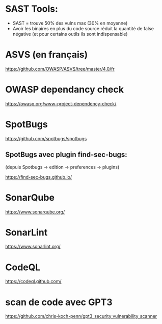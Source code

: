 # SAST Tools:

- SAST = trouve 50% des vulns max (30% en moyenne)
- Avoir les binaires en plus du code source réduit la quantité de false négative (et pour certains outils ils sont indispensable)

# ASVS (en français)

https://github.com/OWASP/ASVS/tree/master/4.0/fr

# OWASP dependancy check

https://owasp.org/www-project-dependency-check/

# SpotBugs

https://github.com/spotbugs/spotbugs

## SpotBugs avec plugin find-sec-bugs: 

(depuis Spotbugs -> edition -> preferences -> plugins)

https://find-sec-bugs.github.io/


# SonarQube

https://www.sonarqube.org/

# SonarLint

https://www.sonarlint.org/

# CodeQL

https://codeql.github.com/

# scan de code avec GPT3

https://github.com/chris-koch-penn/gpt3_security_vulnerability_scanner